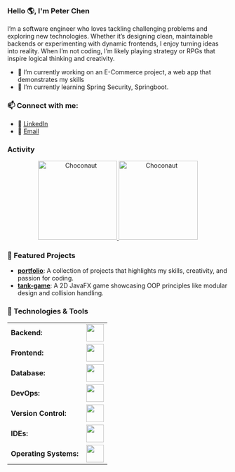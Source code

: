 ### Hello 🌎, I'm Peter Chen
I’m a software engineer who loves tackling challenging problems and exploring new technologies. Whether it’s designing clean, maintainable backends or experimenting with dynamic frontends, I enjoy turning ideas into reality. When I’m not coding, I’m likely playing strategy or RPGs that inspire logical thinking and creativity.

  - 🔭 I’m currently working on an E-Commerce project, a web app that demonstrates my skills
  - 🌱 I’m currently learning Spring Security, Springboot.

### 📫 Connect with me:
<!--- - 🌐 [Portfolio](https://your-portfolio-link.com) !-->
- 💼 [LinkedIn](https://www.linkedin.com/in/peter-n-chen/)
- 📧 [Email](mailto:peterchen@peternchen.com)

### Activity
<div align="center">
  <a href="https://github.com/Choconaut">
    <img height="180em" src="https://github-readme-stats.vercel.app/api/top-langs?username=Choconaut&show_icons=true&locale=en&layout=compact&theme=tokyonight" alt="Choconaut"/>
    <img height="180em" src="https://github-readme-stats.vercel.app/api?username=Choconaut&show_icons=true&locale=en&layout=compact&theme=tokyonight" alt="Choconaut"/>
  </a>
</div>

### 🌟 Featured Projects
- [**portfolio**](https://github.com/Choconaut/portfolio): A collection of projects that highlights my skills, creativity, and passion for coding.
- [**tank-game**](https://github.com/Choconaut/tankgame): A 2D JavaFX game showcasing OOP principles like modular design and collision handling.

### 🔧 Technologies & Tools
<table>
    <tr>
        <td style="font-weight: bold; padding-right: 10px; vertical-align: center; border: none;">Backend:</td>
        <td><img height="40" src="https://skillicons.dev/icons?i=java,python,spring,maven,hibernate"/></td>
    </tr>
    <tr>
        <td style="font-weight: bold; padding-right: 10px; vertical-align: center;">Frontend:</td>
        <td><img height="40" src="https://skillicons.dev/icons?i=vue,react,html,css,js,ts,figma"/></td>
    </tr>
    <tr>
        <td style="font-weight: bold; padding-right: 10px; vertical-align: center; border: none;">Database:</td>
        <td><img height="40" src="https://skillicons.dev/icons?i=mysql,postgresql,mongodb"/></td>
    </tr>
    <tr>
        <td style="font-weight: bold; padding-right: 10px; vertical-align: center; border: none;">DevOps:</td>
        <td><img height="40" src="https://skillicons.dev/icons?i=docker,githubactions,nginx"/></td>
    </tr>
    <tr>
        <td style="font-weight: bold; padding-right: 10px; vertical-align: center; border: none;">Version Control:</td>
        <td><img height="40" src="https://skillicons.dev/icons?i=git,github"/></td>
    </tr>
    <tr>
        <td style="font-weight: bold; padding-right: 10px; vertical-align: center; border: none;">IDEs:</td>
        <td><img height="40" src="https://skillicons.dev/icons?i=idea,webstorm,pycharm,vscode,eclipse"/></td>
    </tr>
    <tr>
        <td style="font-weight: bold; padding-right: 10px; vertical-align: center; border: none;">Operating Systems:</td>
        <td><img height="40" src="https://skillicons.dev/icons?i=windows,linux"/></td>
    </tr>
</table>
